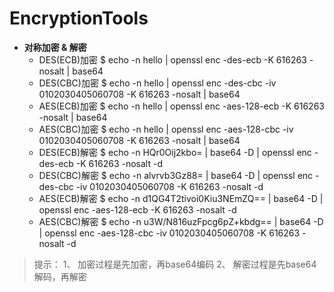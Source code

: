 # EncryptionTools
* **对称加密 &amp; 解密**
  * DES(ECB)加密
    $ echo -n hello | openssl enc -des-ecb -K 616263 -nosalt | base64
  * DES(CBC)加密
    $ echo -n hello | openssl enc -des-cbc -iv 0102030405060708 -K 616263 -nosalt | base64
  * AES(ECB)加密
    $ echo -n hello | openssl enc -aes-128-ecb -K 616263 -nosalt | base64
  * AES(CBC)加密
    $ echo -n hello | openssl enc -aes-128-cbc -iv 0102030405060708 -K 616263 -nosalt | base64
  * DES(ECB)解密
    $ echo -n HQr0Oij2kbo= | base64 -D | openssl enc -des-ecb -K 616263 -nosalt -d
  * DES(CBC)解密
    $ echo -n alvrvb3Gz88= | base64 -D | openssl enc -des-cbc -iv 0102030405060708 -K 616263 -nosalt -d
  * AES(ECB)解密
    $ echo -n d1QG4T2tivoi0Kiu3NEmZQ== | base64 -D | openssl enc -aes-128-ecb -K 616263 -nosalt -d
  * AES(CBC)解密
    $ echo -n u3W/N816uzFpcg6pZ+kbdg== | base64 -D | openssl enc -aes-128-cbc -iv 0102030405060708 -K 616263 -nosalt -d

>提示：
 1、 加密过程是先加密，再base64编码
 2、 解密过程是先base64解码，再解密
